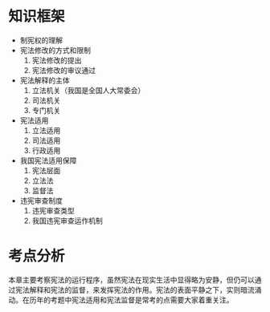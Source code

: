 # 知识框架
- 制宪权的理解
- 宪法修改的方式和限制
	1. 宪法修改的提出
	2. 宪法修改的审议通过
- 宪法解释的主体
	1. 立法机关（我国是全国人大常委会）
	2. 司法机关
	3. 专门机关
- 宪法适用
	1. 立法适用
	2. 司法适用
	3. 行政适用
- 我国宪法适用保障
	1. 宪法层面
	2. 立法法
	3. 监督法
- 违宪审查制度
	1. 违宪审查类型
	2. 我国违宪审查运作机制
# 考点分析
本章主要考察宪法的运行程序，虽然宪法在现实生活中显得略为安静，但仍可以通过宪法解释和宪法的监督，来发挥宪法的作用。宪法的表面平静之下，实则暗流涌动。在历年的考题中宪法适用和宪法监督是常考的点需要大家着重关注。